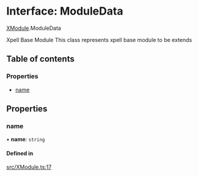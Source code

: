 # Interface: ModuleData

[XModule](../wiki/XModule).ModuleData

Xpell Base Module
This class represents xpell base module to be extends

## Table of contents

### Properties

- [name](../wiki/XModule.ModuleData#name)

## Properties

### name

• **name**: `string`

#### Defined in

[src/XModule.ts:17](https://github.com/fridman-tamir/XPell/blob/c77c55e/src/XModule.ts#L17)
